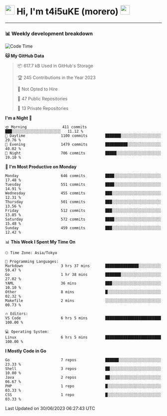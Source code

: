 <!-- Title -->
<h1>
    <img src="https://emojis.slackmojis.com/emojis/images/1600385609/10490/cactuar.gif?1600385609" width="30"/> 
    Hi, I'm t4i5uKE (morero) 
    <img src="https://emojis.slackmojis.com/emojis/images/1600385609/10490/cactuar.gif?1600385609" width="30"/>
</h1>

---

<h3> 📊 Weekly development breakdown </h3>
<!-- waka-readme-stats -->

<!--START_SECTION:waka-->
![Code Time](http://img.shields.io/badge/Code%20Time-1%2C567%20hrs%201%20min-blue)

**🐱 My GitHub Data** 

> 📦 617.7 kB Used in GitHub's Storage 
 > 
> 🏆 245 Contributions in the Year 2023
 > 
> 🚫 Not Opted to Hire
 > 
> 📜 47 Public Repositories 
 > 
> 🔑 13 Private Repositories 
 > 
**I'm a Night 🦉** 

```text
🌞 Morning                411 commits         ███░░░░░░░░░░░░░░░░░░░░░░   11.12 % 
🌆 Daytime                1100 commits        ███████░░░░░░░░░░░░░░░░░░   29.76 % 
🌃 Evening                1479 commits        ██████████░░░░░░░░░░░░░░░   40.02 % 
🌙 Night                  706 commits         █████░░░░░░░░░░░░░░░░░░░░   19.10 % 
```
📅 **I'm Most Productive on Monday** 

```text
Monday                   646 commits         ████░░░░░░░░░░░░░░░░░░░░░   17.48 % 
Tuesday                  551 commits         ████░░░░░░░░░░░░░░░░░░░░░   14.91 % 
Wednesday                455 commits         ███░░░░░░░░░░░░░░░░░░░░░░   12.31 % 
Thursday                 501 commits         ███░░░░░░░░░░░░░░░░░░░░░░   13.56 % 
Friday                   512 commits         ███░░░░░░░░░░░░░░░░░░░░░░   13.85 % 
Saturday                 572 commits         ████░░░░░░░░░░░░░░░░░░░░░   15.48 % 
Sunday                   459 commits         ███░░░░░░░░░░░░░░░░░░░░░░   12.42 % 
```


📊 **This Week I Spent My Time On** 

```text
🕑︎ Time Zone: Asia/Tokyo

💬 Programming Languages: 
Markdown                 3 hrs 37 mins       ███████████████░░░░░░░░░░   59.47 % 
Go                       1 hr 38 mins        ███████░░░░░░░░░░░░░░░░░░   27.02 % 
YAML                     36 mins             ███░░░░░░░░░░░░░░░░░░░░░░   10.10 % 
Other                    8 mins              █░░░░░░░░░░░░░░░░░░░░░░░░   02.32 % 
Makefile                 2 mins              ░░░░░░░░░░░░░░░░░░░░░░░░░   00.73 % 

🔥 Editors: 
VS Code                  6 hrs 5 mins        █████████████████████████   100.00 % 

💻 Operating System: 
Linux                    6 hrs 5 mins        █████████████████████████   100.00 % 
```

**I Mostly Code in Go** 

```text
Go                       7 repos             ██████░░░░░░░░░░░░░░░░░░░   23.33 % 
Shell                    3 repos             ██░░░░░░░░░░░░░░░░░░░░░░░   10.00 % 
Java                     2 repos             ██░░░░░░░░░░░░░░░░░░░░░░░   06.67 % 
PHP                      1 repo              █░░░░░░░░░░░░░░░░░░░░░░░░   03.33 % 
CSS                      1 repo              █░░░░░░░░░░░░░░░░░░░░░░░░   03.33 % 
```




 Last Updated on 30/06/2023 06:27:43 UTC
<!--END_SECTION:waka-->
